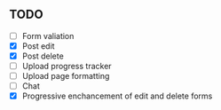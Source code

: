 ## TODO
- [ ] Form valiation
- [X] Post edit
- [X] Post delete
- [ ] Upload progress tracker
- [ ] Upload page formatting
- [ ] Chat
- [X] Progressive enchancement of edit and delete forms
